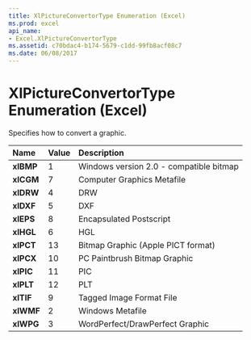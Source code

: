 ```yaml
---
title: XlPictureConvertorType Enumeration (Excel)
ms.prod: excel
api_name:
- Excel.XlPictureConvertorType
ms.assetid: c70bdac4-b174-5679-c1dd-99fb8acf08c7
ms.date: 06/08/2017
---
```



# XlPictureConvertorType Enumeration (Excel)

Specifies how to convert a graphic.



|**Name**|**Value**|**Description**|
|:-----|:-----|:-----|
| **xlBMP**|1|Windows version 2.0 - compatible bitmap|
| **xlCGM**|7|Computer Graphics Metafile|
| **xlDRW**|4|DRW|
| **xlDXF**|5|DXF|
| **xlEPS**|8|Encapsulated Postscript|
| **xlHGL**|6|HGL|
| **xlPCT**|13|Bitmap Graphic (Apple PICT format)|
| **xlPCX**|10|PC Paintbrush Bitmap Graphic|
| **xlPIC**|11|PIC|
| **xlPLT**|12|PLT|
| **xlTIF**|9|Tagged Image Format File|
| **xlWMF**|2|Windows Metafile|
| **xlWPG**|3|WordPerfect/DrawPerfect Graphic|


